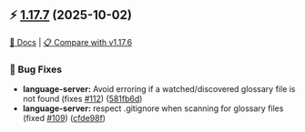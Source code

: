 ## ⚡ [1.17.7](https://github.com/dev-cycles/contextive/releases/tag/v1.17.7) (2025-10-02)

[📘 Docs](https://docs.contextive.tech/community/v/1.17.7) | [📋 Compare with v1.17.6](https://github.com/dev-cycles/contextive/compare/v1.17.6...v1.17.7)

### 🐛 Bug Fixes

* **language-server:** Avoid erroring if a watched/discovered glossary file is not found (fixes [#112](https://github.com/dev-cycles/contextive/issues/112)) ([581fb6d](https://github.com/dev-cycles/contextive/commit/581fb6dc41cb74ccffe9fa405cc3eace3e35d48b))
* **language-server:** respect .gitignore when scanning for glossary files (fixed [#109](https://github.com/dev-cycles/contextive/issues/109)) ([cfde98f](https://github.com/dev-cycles/contextive/commit/cfde98f2d908a912fddd6cfaa0bd229b995ce710))
